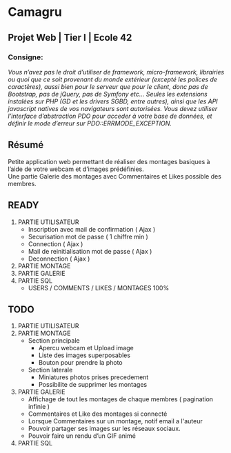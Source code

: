# Camagru
## Projet Web | Tier I | Ecole 42
### Consigne:<br>
*Vous n’avez pas le droit d’utiliser de framework, micro-framework, librairies ou quoi
que ce soit provenant du monde extérieur (excepté les polices de caractères), aussi bien
pour le serveur que pour le client, donc pas de Bootstrap, pas de jQuery, pas de Symfony
etc... Seules les extensions instalées sur PHP (GD et les drivers SGBD, entre autres), ainsi
que les API javascript natives de vos navigateurs sont autorisées.
Vous devez utiliser l’interface d’abstraction PDO pour acceder à votre base de données,
et définir le mode d’erreur sur PDO::ERRMODE_EXCEPTION.*

## Résumé
Petite application web permettant de réaliser des montages basiques à l’aide de votre webcam et d’images prédéfinies.
<br>
Une partie Galerie des montages avec Commentaires et Likes possible des membres.

## READY
1. PARTIE UTILISATEUR
	* Inscription avec mail de confirmation ( Ajax )
	* Securisation mot de passe ( 1 chiffre min )
	* Connection ( Ajax )
	* Mail de reinitialisation mot de passe ( Ajax )
	* Deconnection ( Ajax )
2. PARTIE MONTAGE
3. PARTIE GALERIE
4. PARTIE SQL
	* USERS / COMMENTS / LIKES / MONTAGES 100%


## TODO
1. PARTIE UTILISATEUR
2. PARTIE MONTAGE
	* Section principale
		* Apercu webcam et Upload image
		* Liste des images superposables
		* Bouton pour prendre la photo
	* Section laterale
		* Miniatures photos prises precedement
		* Possibilite de supprimer les montages	
3. PARTIE GALERIE
	* Affichage de tout les montages de chaque membres ( pagination infinie )
	* Commentaires et Like des montages si connecté
	* Lorsque Commentaires sur un montage, notif email a l'auteur
	* Pouvoir partager ses images sur les réseaux sociaux.
	* Pouvoir faire un rendu d’un GIF animé
4. PARTIE SQL